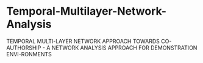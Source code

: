 # Temporal-Multilayer-Network-Analysis
TEMPORAL MULTI-LAYER NETWORK  APPROACH TOWARDS CO-AUTHORSHIP - A NETWORK ANALYSIS APPROACH FOR DEMONSTRATION ENVI-RONMENTS
